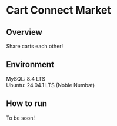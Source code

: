 # Cart Connect Market

## Overview
Share carts each other!

## Environment
MySQL: 8.4 LTS <br>
Ubuntu: 24.04.1 LTS (Noble Numbat)

## How to run
To be soon!

<!--
아래 깃허브 참고해서 Readme를 개선해보자.
https://github.com/google-gemini/example-chat-app
-->
